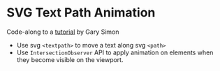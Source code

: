 # SVG Text Path Animation

Code-along to a [tutorial](https://youtu.be/M8Gq_HPDXsU) by Gary Simon

- Use svg `<textpath>` to move a text along svg `<path>`
- Use `IntersectionObserver` API to apply animation on elements when they become visible on the viewport.
